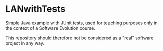 # LANwithTests
Simple Java example with JUnit tests, used for teaching purposes only in the context of a Software Evolution course.

This repository should therefore not be considered as a "real" software project in any way.

